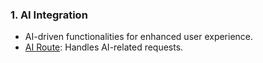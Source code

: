 ### 1. **AI Integration**
- AI-driven functionalities for enhanced user experience.
- [AI Route](https://github.com/webpov/mobile-trader/blob/main/src/app/api/ai/route.ts): Handles AI-related requests.
